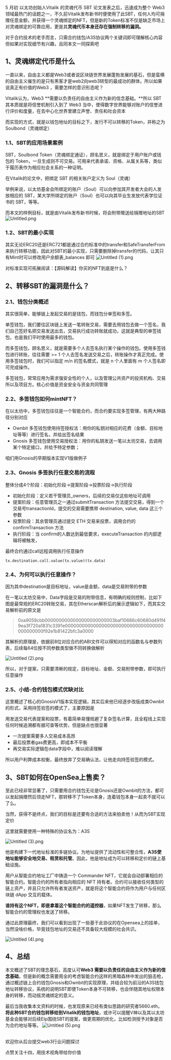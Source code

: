5 月初 以太坊创始人Vitalik 的灵魂代币 SBT 论文发表之后，迅速成为整个 Web3 领域最热门的话题之一，不久前Vitalik发布新书时便使用了此SBT，任何人均可捐赠任意金额，并获得一个灵魂绑定的NFT，但是新的Token标准不仅是缺乏市场上对灵魂绑定的可靠应用，更是其**灵魂代币本身还存在强制转移的漏洞。**

对于合约技术的老手而言，只需合约钱包/A3S协议两个关键词即可理解核心内容但如果对实现细节有兴趣，且同本文一同探索吧

## 1、灵魂绑定代币是什么
一直以来，自由主义都是Web3或者说区块链世界发展蓬勃发展的基石，但是蛮横的自由主义催生的是只有黑客才是web2向web3转型的最成功的群体。所以如果说真正有价值的Web3 ，需要怎样的意识形态呢？

Vitalik认为，Web3 **需要以负责任的自由主义作为新的信念基础。**所以 SBT 其本质就是将信誉机制引入到了 Web3 当中，使得数字世界能够对账户的信誉进行评价和度量，在去中心化世界里建立声誉、责任和社会资本

而实现的方式，就是以钱包地址的目标之下，发行不可以转移的Token，并称之为Soulbond（灵魂绑定）

### 1.1、SBT的应用场景案例
SBT，Soulbond Token（灵魂绑定通证），顾名思义，就是绑定于用户账户或钱包的 Token，一旦生成则不可交易。可用来代表承诺、资格、从属关系等，类似于履历表作为相应社会关系的一种证明。

在Vitalik的论文中，把绑定 SBT 的相关账户定义为 Soul（灵魂）

举例来说，以太坊基金会所绑定的账户（Soul）可以向参加其开发者大会的人发放相应的 SBT，某大学所绑定的账户（Soul）也可以向其毕业生发放代表学位证书的 SBT，等等。

而本文的样例目标，就是由Vitalik发布新书时候，将会附带赠送给捐赠地址的SBT
![Untitled.png](https://img.learnblockchain.cn/attachments/2022/09/m97FhFBs632712b6e3722.png)

### 1.2、SBT的最小实现
其实无论ERC20还是ERC721都是通过合约标准中的transfer和SafeTransferFrom 来执行转移功能，因此对SBT的最小实现，只需要删除掉transfer的代码，让其只有Mint时可以修改用户余额表_balances 即可
![Untitled (1).png](https://img.learnblockchain.cn/attachments/2022/09/V6SFqHEH632712c0c9e52.png)


对标准实现可拓展阅读：【源码解读】你买的NFT到底是什么？

## 2、转移SBT的漏洞是什么？
### 2.1、钱包分类概述
其实很简单，能够链上发起交易的是钱包，而钱包分单签和多签。

单签钱包，我们要往区块链上发送一笔转账交易，需要去用钱包去做一个签名，我们自己签好名把交易发送出去，交易执行成功转账就成功，这就是典型的单签钱包，也是我们平时使用最多的钱包。

而多签钱包，顾名思义，就是需要多个人去签名执行某个操作的钱包。使用多签钱包进行转账，往往需要 >= 1 个人去签名发送交易之后，转账操作才真正完成。使用多签钱包时，我们可以指定 m/n 的签名模式，就是 n 个人里面有 m 个人签名即可完成操作。

多签钱包，常常应用为需求强安全性的个人，以及管理公共资产的投资机构、交易所以及项目方。核心价值是资金安全与资金共同管理

### 2.2、多签钱包如何mintNFT？
在以太坊中，多签钱包往往是一个智能合约，而合约要实现多签管理，有两大种路径分别对应

- Ownbit 多签钱包使用持签授权法：用你的私钥对相应的花费（金额、目标地址等等）进行签名，并给出签名结果
- Gnosis 多签钱包使用交易授权法：用你的私钥发送一笔以太坊交易，去调用某个特定接口，并给予特定参数；

咱们用Gnosis的早期版本实现V1版做例子

### 2.3、Gnosis 多签执行任意交易的流程
整体分成4个阶段：初始化阶段→提案阶段→投票阶段→执行阶段

- 初始化阶段：定义若干管理员_owners，后续的交易仅这些地址可调用
- 提案阶段：任意管理员之一通过submitTransaction 方法提交交易，得到一个交易号transactionId，提交的交易需要携带 destination, value, data 这三个参数
- 投票阶段：其余管理员通过提交 ETH 交易来投票，调用合约的 confirmTransaction 方法
- 执行阶段：当 confirm的人数达到最低要求，executeTransaction 的内部逻辑将被触发，

最终合约通过call远程调用执行任意操作



```
tx.destination.call.value(tx.value)(tx.data)
```


### 2.4、为何可以执行任意操作？
因为其中destination是目标地址，value是金额，data是交易附带的参数

在一笔以太坊交易中，Data字段是交易的附带信息，有明确的规则控制，比如下图是最常规的ERC20转账交易，其在Etherscan解析后的展示逻辑如下，而其实交易解析前的原文是

> 0xa9059cbb0000000000000000000000003baf10686c60680d491f49ea3f720a1831c3391e00000000000000000000000000000000000000000000f92e1b81422bfc3a0000



其解析的原理是，依据前8位对应合约的ABI文件可以得知对应的函数名与参数列表，后续每64位按不同参数类型做不同转换做解析


![Untitled (2).png](https://img.learnblockchain.cn/attachments/2022/09/XMdJBQO6632712cb50953.png)

所以，对于提案，只需要清晰的规定，目标地址、金额、交易附带参数，即可执行任意操作

### 2.5、小结-合约钱包模式优缺对比
这里概述了核心的GnosisV1版本实现逻辑，其实后来他已经逐步改版成类Ownbit的形式，采用持签验签的模式了，主要原因是

用发送交易代表提案和投票，有着简单易懂规避了复杂签名计算，且全程线上实现任何时候追溯都有据可查等优势，但是缺点也很显著

- 一次提案需要多人交易成本高昂
- 最后投票者gas费更高，即成本不平衡
- 再交易实际逻辑在data字段中，难以阅读理解

所以用户利弊成本权衡，最终放弃了交易确认法，让他走向持签验签的模式。

## 3、SBT如何在OpenSea上售卖？
至此已经非常显著了，只需要用合约钱包无论是Gnosis还是Ownbit的方法，都可以发起捐赠然后领走NFT，那转移不了Token本身，连着钱包本身一起卖不就可以了么。

当然，获得不是终点，我们的目标是还要有合适的方法来拍卖他！从而为SBT实现定价

这里就需要使用一种特殊的协议名为：A3S

![Untitled (3).png](https://img.learnblockchain.cn/attachments/2022/09/farwSS1N632712e50b131.png)



他是构建下一代地址标准的多链协议。为地址提供了流动性和可整合性，**A3S使地址能够安全地交易、租赁和托管**。因此，他是地址成为可以转移和定价的链上基础设施。

用户从智能合约地址工厂中铸造一个 Commander NFT，它就会自动部署相应的智能合约。智能合约的所有者指向相应的 NFT 持有者。合约可以接收任何类型的链上资产，并且只允许所有者发送资产，就是将这个智能合约将作为用户与任何区块链 dApp 交互的载体。

**谁持有这个NFT，即是拿着这个智能合约的遥控器**，如果NFT发生了转移，那么智能合约的管理权也发送了转移。

通过此原理最终，我们可以看到出现了一些基于此协议的在Opensea上的挂单，当然没啥价格，毕竟钱包地址的交易还不具备较大规模的社会共识。


![Untitled (4).png](https://img.learnblockchain.cn/attachments/2022/09/O2KKgEEE632712ee13e5b.png)



## 4、总结
本文概述了SBT的理念基石，高度认可**Web3 需要以负责任的自由主义作为新的信念基础**，但是新的概念需要周全的考虑智能合约这样的黑暗森林中发出的狙击枪，通过概述链上合约钱包Gnosis和Ownbit的实现原理，并结合较为前沿的A3S钱包地址转移协议，系统的说明SBT即使Token本身不可转移，也会伴随其地址权限本身的转移，而动摇灵魂绑定的意义。

最后当我收集本文资料的时候，也发现原来已经有类似思路的研究者5660.eth，**将此种SBT合约钱包转移给到Vitalik的钱包地址**，或许可以提醒V神以及其以太坊基金会能够对后续EIp围绕SBT的提案，做更周期的优化，比如检测授予对象是否为合约地址等等。
![Untitled (5).png](https://img.learnblockchain.cn/attachments/2022/09/zDmn01Cu632712f57ff61.png)
<br>
<br>


欢迎你从后台提交web3行业问题探讨

点赞关注十四，用技术视角带给你价值


